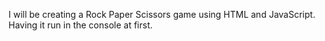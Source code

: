 I will be creating a Rock Paper Scissors game using HTML and JavaScript. Having it run in the console at first.